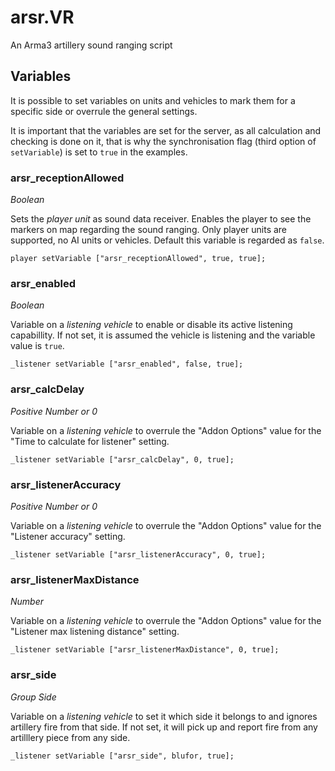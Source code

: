 # arsr.VR

An Arma3 artillery sound ranging script

## Variables

It is possible to set variables on units and vehicles to mark them for a specific side or overrule the general settings.

It is important that the variables are set for the server, as all calculation and checking is done on it, that is why the synchronisation flag (third option of `setVariable`) is set to `true` in the examples.

### **arsr_receptionAllowed**

_Boolean_

Sets the _player unit_ as sound data receiver. Enables the player to see the markers on map regarding the sound ranging. Only player units are supported, no AI units or vehicles. Default this variable is regarded as `false`.

```sqf
player setVariable ["arsr_receptionAllowed", true, true];
```

### arsr_enabled

_Boolean_

Variable on a _listening vehicle_ to enable or disable its active listening capabillity. If not set, it is assumed the vehicle is listening and the variable value is `true`.

```sqf
_listener setVariable ["arsr_enabled", false, true];
```

### arsr_calcDelay

_Positive Number or 0_

Variable on a _listening vehicle_ to overrule the "Addon Options" value for the "Time to calculate for listener" setting.

```sqf
_listener setVariable ["arsr_calcDelay", 0, true];
```

### arsr_listenerAccuracy

_Positive Number or 0_

Variable on a _listening vehicle_ to overrule the "Addon Options" value for the "Listener accuracy" setting.

```sqf
_listener setVariable ["arsr_listenerAccuracy", 0, true];
```

### arsr_listenerMaxDistance

_Number_

Variable on a _listening vehicle_ to overrule the "Addon Options" value for the "Listener max listening distance" setting.

```sqf
_listener setVariable ["arsr_listenerMaxDistance", 0, true];
```

### arsr_side

_Group Side_

Variable on a _listening vehicle_ to set it which side it belongs to and ignores artillery fire from that side. If not set, it will pick up and report fire from any artilllery piece from any side.

```sqf
_listener setVariable ["arsr_side", blufor, true];
```
